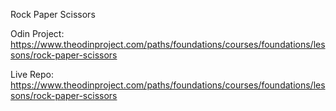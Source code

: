 Rock Paper Scissors

Odin Project: https://www.theodinproject.com/paths/foundations/courses/foundations/lessons/rock-paper-scissors

Live Repo: https://www.theodinproject.com/paths/foundations/courses/foundations/lessons/rock-paper-scissors
